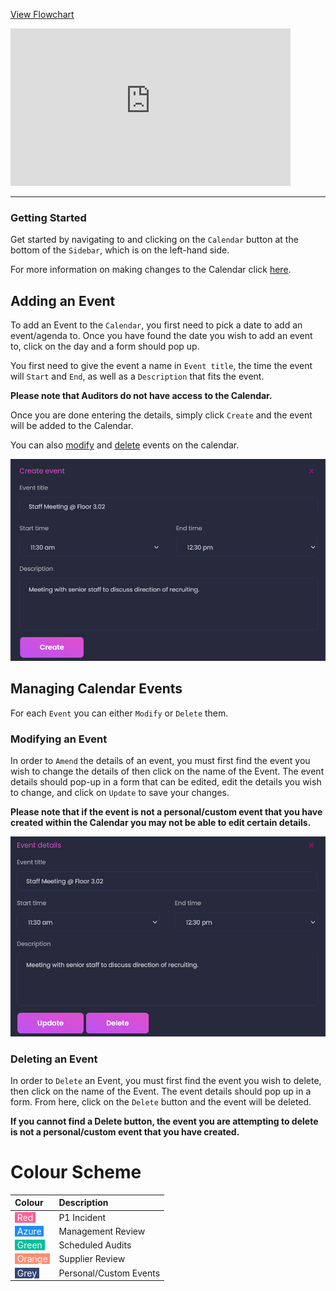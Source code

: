 <p><a target="\_blank" href='/_pdf/Calendar.pdf'> 
View Flowchart
</a></p>

<iframe src="https://www.youtube-nocookie.com/embed/hnLlclDmJ0o?vq=hd1080&rel=0&cc_load_policy=1&color=white" width="448" height="252" frameborder="0" allow="fullscreen" allowfullscreen></iframe>

---

### Getting Started

Get started by navigating to and clicking on the `Calendar` button at the bottom of the `Sidebar`, which is on the left-hand side.

For more information on making changes to the Calendar click [here][Calendar].

## Adding an Event

To add an Event to the `Calendar`, you first need to pick a date to add an event/agenda to. Once you have found the date you wish to add an event to, click on the day and a form should pop up.

You first need to give the event a name in `Event title`, the time the event will `Start` and `End`, as well as a `Description` that fits the event.

**Please note that Auditors do not have access to the Calendar.**

Once you are done entering the details, simply click `Create` and the event will be added to the Calendar.

You can also [modify][Modifying Calendar] and [delete][Deleting Calendar] events on the calendar.

<img src="/img/DocImg/General Information/Calendar/Completed_Calendar_Form.png" alt="Completed Calendar Form" class="center"/>


## Managing Calendar Events

For each `Event` you can either `Modify` or `Delete` them.

### Modifying an Event

In order to `Amend` the details of an event, you must first find the event you wish to change the details of then click on the name of the Event. The event details should pop-up in a form that can be edited, edit the details you wish to change, and click on `Update` to save your changes.

**Please note that if the event is not a personal/custom event that you have created within the Calendar you may not be able to edit certain details.**

<img src="/img/DocImg/General Information/Actions/Calendar_Actions/Calendar_Modify_Actions.png" alt="Calendar - Modify" class="center"/>


### Deleting an Event

In order to `Delete` an Event, you must first find the event you wish to delete, then click on the name of the Event. The event details should pop up in a form. From here, click on the `Delete` button and the event will be deleted.

**If you cannot find a Delete button, the event you are attempting to delete is not a personal/custom event that you have created.**

# Colour Scheme

| Colour 																							| Description 			|
| :------------------------------------------------------------------------------------------------ | :-------------------- |
| <span style="background-color:#fd5d93; color:white"> &nbsp;Red&nbsp;						</span>	| P1 Incident 			|
| <span style="background-color:#1d8cf8; color:white"> &nbsp;Azure&nbsp;					</span>	| Management Review 	|
| <span style="background-color:#00bf9a; color:white"> &nbsp;Green&nbsp;					</span>	| Scheduled Audits		|
| <span style="background-color:#ff8d72; color:white"> &nbsp;Orange&nbsp;					</span>	| Supplier Review		|
| <span style="background-color:#344675; color:white"> &nbsp;Grey&nbsp;						</span>	| Personal/Custom Events|

[Calendar]: #managing-calendar-events
[Modifying Calendar]: #modifying-an-event
[Deleting Calendar]: #deleting-an-event
